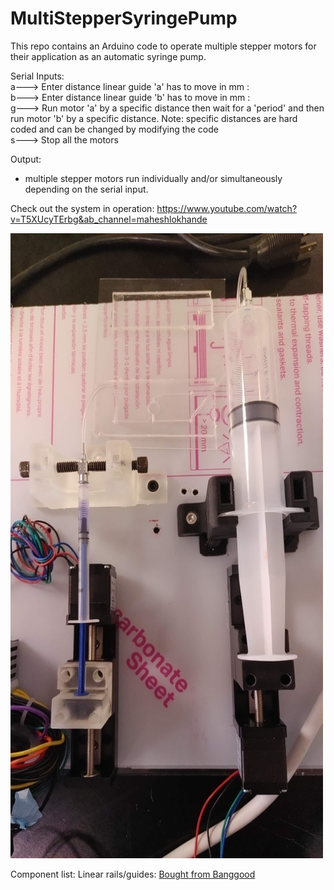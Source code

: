 # MultiStepperSyringePump

This repo contains an Arduino code to operate multiple stepper motors for their application as an automatic syringe pump.

Serial Inputs:  
a---> Enter distance linear guide 'a' has to move in mm :  
b---> Enter distance linear guide 'b' has to move in mm :  
g---> Run motor 'a' by a specific distance then wait for a 'period' and then run motor 'b' by a specific distance. Note: specific distances are hard coded and can be changed by modifying the code  
s---> Stop all the motors   

Output:
- multiple stepper motors run individually and/or simultaneously depending on the serial input.

Check out the system in operation: https://www.youtube.com/watch?v=T5XUcyTErbg&ab_channel=maheshlokhande

<img src="images/20210818_131010.jpg" width="500" height="1000">

Component list:
Linear rails/guides: [Bought from Banggood](https://www.banggood.com/50-or-100-or-150-or-200mm-T6-Linear-CNC-Slide-Stage-Actuator-Motor-Stepper-Stroke-Actuator-p-1526426.html?cur_warehouse=CN&ID=47877&utm_design=18&utm_email=1610990372_2332&utm_source=emarsys&utm_medium=Neworder171109&utm_campaign=trigger-order&utm_content=linux&sc_src=email_2675773&sc_eh=6bb8226746072b581&sc_llid=28998421&sc_lid=105229698&sc_uid=QjS1DuFkYC)


